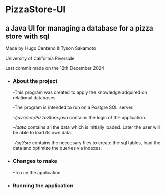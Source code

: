 # PizzaStore-UI
## a Java UI for managing a database for a pizza store with sql
Made by Hugo Centeno & Tyson Sakamoto

University of California Riverside

Last commit made on the 12th December 2024

  - ### About the project
    -This program was created to apply the knowledge adquired on relational databases.
    
    -The program is intended to run on a Postgre SQL server.
    
    -*/java/src/PizzaStore.java* contains the logic of the application.
    
    -*/data* contains all the data which is initially loaded. Later the user will be able to load its own data.
    
    -*/sql/src* contains the neccesary files to create the sql tables, load the data and optimize the queries via indexes.

  - ### Changes to make
    -To run the application

  - ### Running the application
